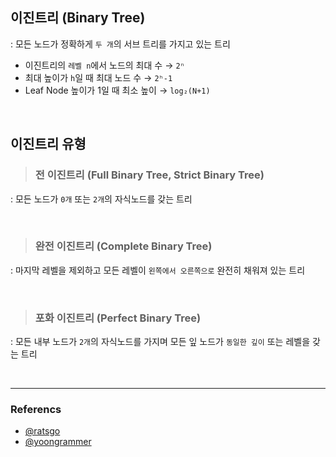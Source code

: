 ## 이진트리 (Binary Tree)

: 모든 노드가 정확하게 `두 개`의 서브 트리를 가지고 있는 트리

- 이진트리의 `레벨 n`에서 노드의 최대 수 → `2ⁿ`
- 최대 높이가 `h`일 때 최대 노드 수 → `2ʰ-1`
- Leaf Node 높이가 1일 때 최소 높이 → `log₂(N+1)`

<br>

## 이진트리 유형

> ### 전 이진트리 (Full Binary Tree, Strict Binary Tree)

: 모든 노드가 `0개` 또는 `2개`의 자식노드를 갖는 트리

<br>

> ### 완전 이진트리 (Complete Binary Tree)

: 마지막 레벨을 제외하고 모든 레벨이 `왼쪽에서 오른쪽으로` 완전히 채워져 있는 트리

<br>

> ### 포화 이진트리 (Perfect Binary Tree)

: 모든 내부 노드가 `2개`의 자식노드를 가지며 모든 잎 노드가 `동일한 깊이` 또는 레벨을 갖는 트리

<br>

---

### Referencs

- [@ratsgo](https://ratsgo.github.io/data%20structure&algorithm/2017/10/21/tree/)
- [@yoongrammer](https://yoongrammer.tistory.com/69#이진트리_속성)
